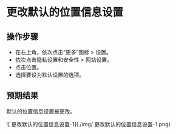 #  更改默认的位置信息设置

## 操作步骤

- 在右上角，依次点击“更多”图标 > 设置。
- 依次点击隐私设置和安全性 > 网站设置。
- 点击位置。
- 选择要设为默认设置的选项。

## 预期结果

默认的位置信息设置被更改。

![ 更改默认的位置信息设置-1](./img/ 更改默认的位置信息设置-1.png)
